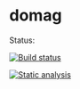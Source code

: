 domag
=====
Status:

[![Build status](https://travis-ci.org/kn65op/domag.svg)](https://travis-ci.org/kn65op/domag)


[![Static analysis](https://scan.coverity.com/projects/5369/badge.svg)](https://scan.coverity.com/projects/5369)
